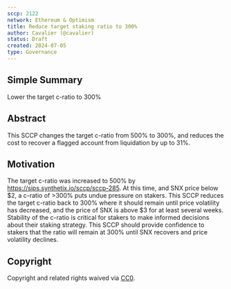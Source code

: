 ```yaml
---
sccp: 2122
network: Ethereum & Optimism
title: Reduce target staking ratio to 300%
author: Cavalier (@cavalier)
status: Draft
created: 2024-07-05
type: Governance
---
```


<!--You can leave these HTML comments in your merged SCCP and delete the visible duplicate text guides, they will not appear and may be helpful to refer to if you edit it again. This is the suggested template for new SCCPs. Note that an SCCP number will be assigned by an editor. When opening a pull request to submit your SCCP, please use an abbreviated title in the filename, `sccp-draft_title_abbrev.md`. The title should be 44 characters or less.-->

## Simple Summary

<!--"If you can't explain it simply, you don't understand it well enough." Provide a simplified and layman-accessible explanation of the SCCP.-->

Lower the target c-ratio to 300%

## Abstract

<!--A short (~200 word) description of the variable change proposed.-->

This SCCP changes the target c-ratio from 500% to 300%, and reduces the cost to recover a flagged account from liquidation by up to 31%.

## Motivation

<!--The motivation is critical for SCCPs that want to update variables within Synthetix. It should clearly explain why the existing variable is not incentive aligned. SCCP submissions without sufficient motivation may be rejected outright.-->

The target c-ratio was increased to 500% by https://sips.synthetix.io/sccp/sccp-285. At this time, and SNX price below $2, a c-ratio of >300% puts undue pressure on stakers. This SCCP reduces the target c-ratio back to 300% where it should remain until price volatility has decreased, and the price of SNX is above $3 for at least several weeks. Stability of the c-ratio is critical for stakers to make informed decisions about their staking strategy. This SCCP should provide confidence to stakers that the ratio will remain at 300% until SNX recovers and price volatility declines.

## Copyright

Copyright and related rights waived via [CC0](https://creativecommons.org/publicdomain/zero/1.0/).
